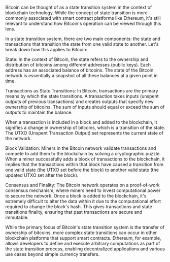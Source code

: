 
Bitcoin can be thought of as a state transition system in the context of blockchain technology. While the concept of state transition is more commonly associated with smart contract platforms like Ethereum, it's still relevant to understand how Bitcoin's operation can be viewed through this lens.

In a state transition system, there are two main components: the state and transactions that transition the state from one valid state to another. Let's break down how this applies to Bitcoin:

State: In the context of Bitcoin, the state refers to the ownership and distribution of bitcoins among different addresses (public keys). Each address has an associated balance of bitcoins. The state of the Bitcoin network is essentially a snapshot of all these balances at a given point in time.

Transactions as State Transitions: In Bitcoin, transactions are the primary means by which the state transitions. A transaction takes inputs (unspent outputs of previous transactions) and creates outputs that specify new ownership of bitcoins. The sum of inputs should equal or exceed the sum of outputs to maintain the balance.

When a transaction is included in a block and added to the blockchain, it signifies a change in ownership of bitcoins, which is a transition of the state. The UTXO (Unspent Transaction Output) set represents the current state of the network.

Block Validation: Miners in the Bitcoin network validate transactions and compete to add them to the blockchain by solving a cryptographic puzzle. When a miner successfully adds a block of transactions to the blockchain, it implies that the transactions within that block have caused a transition from one valid state (the UTXO set before the block) to another valid state (the updated UTXO set after the block).

Consensus and Finality: The Bitcoin network operates on a proof-of-work consensus mechanism, where miners need to invest computational power to secure the network. Once a block is added to the blockchain, it's extremely difficult to alter the data within it due to the computational effort required to change the block's hash. This gives transactions and state transitions finality, ensuring that past transactions are secure and immutable.

While the primary focus of Bitcoin's state transition system is the transfer of ownership of bitcoins, more complex state transitions can occur in other blockchain platforms that support smart contracts. Ethereum, for example, allows developers to define and execute arbitrary computations as part of the state transition process, enabling decentralized applications and various use cases beyond simple currency transfers.